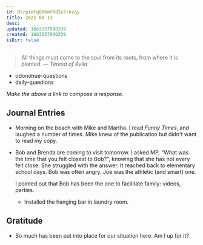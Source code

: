 ```yaml
---
id: 8trpimtq66bmt0d2u7rkzgy
title: 2022 08 13
desc: ''
updated: 1663357090339
created: 1663357090339
isDir: false
---
```

> All things must come to the soul from its roots, from where it is planted.
> — <cite>Teresa of Ávila</cite>

- odonohue-questions
- daily-questions

*Make the above a link to compose a response.*
## Journal Entries
-  Morning on the beach with Mike and Martha. I read *Funny Times*, and laughed a number of times. Mike knew of the publication but didn't want to read my copy.
- Bob and Brenda are coming to visit tomorrow. I asked MP, "What was the time that you felt closest to Bob?", knowing that she has not every felt close. She struggled with the answer. It reached back to elementary school days. Bob was often angry. Joe was the athletic (and smart) one. 
  
  I pointed out that Bob has been the one to facilitate family: videos, parties.
  - Installed the hanging bar in laundry room. 
  

## Gratitude
- So much has been put into place for our situation here. Am I up for it? 


